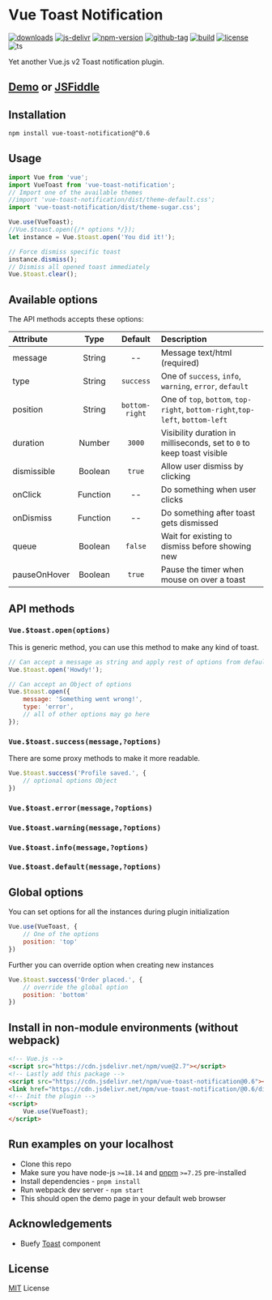 # Vue Toast Notification

[![downloads](https://badgen.net/npm/dt/vue-toast-notification)](https://npm-stat.com/charts.html?package=vue-toast-notification&from=2019-11-01)
[![js-delivr](https://data.jsdelivr.com/v1/package/npm/vue-toast-notification/badge?style=rounded)](https://www.jsdelivr.com/package/npm/vue-toast-notification)
[![npm-version](https://badgen.net/npm/v/vue-toast-notification)](https://www.npmjs.com/package/vue-toast-notification)
[![github-tag](https://badgen.net/github/tag/ankurk91/vue-toast-notification)](https://github.com/ankurk91/vue-toast-notification/)
[![build](https://github.com/ankurk91/vue-toast-notification/workflows/build/badge.svg)](https://github.com/ankurk91/vue-toast-notification/actions)
[![license](https://badgen.net/github/license/ankurk91/vue-toast-notification)](https://yarnpkg.com/en/package/vue-toast-notification)
![ts](https://badgen.net/badge/ready/TypeScript/blue)

Yet another Vue.js v2 Toast notification plugin.

## [Demo](https://ankurk91.github.io/vue-toast-notification) or [JSFiddle](https://jsfiddle.net/ankurk91/ebakcs62/)

## Installation

```bash
npm install vue-toast-notification@^0.6
```

## Usage

```js
import Vue from 'vue';
import VueToast from 'vue-toast-notification';
// Import one of the available themes
//import 'vue-toast-notification/dist/theme-default.css';
import 'vue-toast-notification/dist/theme-sugar.css';

Vue.use(VueToast);
//Vue.$toast.open({/* options */});
let instance = Vue.$toast.open('You did it!');

// Force dismiss specific toast
instance.dismiss();
// Dismiss all opened toast immediately
Vue.$toast.clear();
```

## Available options

The API methods accepts these options:

| Attribute    |   Type   |    Default     | Description                                                                   |
|:-------------|:--------:|:--------------:|:------------------------------------------------------------------------------|
| message      |  String  |       --       | Message text/html (required)                                                  |
| type         |  String  |   `success`    | One of `success`, `info`, `warning`, `error`, `default`                       |
| position     |  String  | `bottom-right` | One of `top`, `bottom`, `top-right`, `bottom-right`,`top-left`, `bottom-left` |
| duration     |  Number  |     `3000`     | Visibility duration in milliseconds, set to `0` to keep toast visible         |
| dismissible  | Boolean  |     `true`     | Allow user dismiss by clicking                                                |
| onClick      | Function |       --       | Do something when user clicks                                                 |
| onDismiss    | Function |       --       | Do something after toast gets dismissed                                       |
| queue        | Boolean  |    `false`     | Wait for existing to dismiss before showing new                               |
| pauseOnHover | Boolean  |     `true`     | Pause the timer when mouse on over a toast                                    |

## API methods

### `Vue.$toast.open(options)`

This is generic method, you can use this method to make any kind of toast.

```js
// Can accept a message as string and apply rest of options from defaults
Vue.$toast.open('Howdy!');

// Can accept an Object of options
Vue.$toast.open({
    message: 'Something went wrong!',
    type: 'error',
    // all of other options may go here
});
```

### `Vue.$toast.success(message,?options)`

There are some proxy methods to make it more readable.

```js
Vue.$toast.success('Profile saved.', {
    // optional options Object
})
```

### `Vue.$toast.error(message,?options)`

### `Vue.$toast.warning(message,?options)`

### `Vue.$toast.info(message,?options)`

### `Vue.$toast.default(message,?options)`

## Global options

You can set options for all the instances during plugin initialization

```js
Vue.use(VueToast, {
    // One of the options
    position: 'top'
})
```

Further you can override option when creating new instances

```js
Vue.$toast.success('Order placed.', {
    // override the global option
    position: 'bottom'
})
```

## Install in non-module environments (without webpack)

```html
<!-- Vue.js -->
<script src="https://cdn.jsdelivr.net/npm/vue@2.7"></script>
<!-- Lastly add this package -->
<script src="https://cdn.jsdelivr.net/npm/vue-toast-notification@0.6"></script>
<link href="https://cdn.jsdelivr.net/npm/vue-toast-notification/@0.6/dist/theme-sugar.css" rel="stylesheet">
<!-- Init the plugin -->
<script>
    Vue.use(VueToast);
</script>
```

## Run examples on your localhost

* Clone this repo
* Make sure you have node-js `>=18.14` and [pnpm](https://pnpm.io/) `>=7.25` pre-installed
* Install dependencies - `pnpm install`
* Run webpack dev server - `npm start`
* This should open the demo page in your default web browser

## Acknowledgements

* Buefy [Toast](https://buefy.org/documentation/toast) component

## License

[MIT](LICENSE.txt) License
